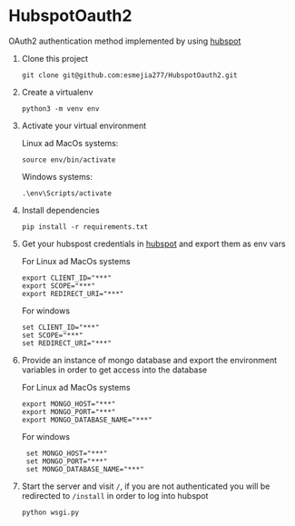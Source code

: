 # HubspotOauth2

OAuth2 authentication method implemented by using [hubspot](hhttps://www.hubspot.com/) 

1. Clone this project

    `git clone git@github.com:esmejia277/HubspotOauth2.git`

2. Create a virtualenv

   `python3 -m venv env`

3. Activate your virtual environment

   Linux ad MacOs systems:

   `source env/bin/activate`

   Windows systems: 
    
   `.\env\Scripts/activate`

4. Install dependencies

   `pip install -r requirements.txt`

5. Get your hubspost credentials in [hubspot](hhttps://www.hubspot.com/) and export them as env vars
    
    For Linux ad MacOs systems
    ```
    export CLIENT_ID="***"
    export SCOPE="***"
    export REDIRECT_URI="***"
    ```

    For windows
    ```
    set CLIENT_ID="***"
    set SCOPE="***"
    set REDIRECT_URI="***"
    ```

6. Provide an instance of mongo database and export the environment variables in order to get access into the database
    
    For Linux ad MacOs systems
    ```
    export MONGO_HOST="***"
    export MONGO_PORT="***"
    export MONGO_DATABASE_NAME="***"
    ```
    For windows
   ```
    set MONGO_HOST="***"
    set MONGO_PORT="***"
    set MONGO_DATABASE_NAME="***"
    ```

5. Start the server and visit `/`, if you are not authenticated you will be redirected to `/install` in order to log into hubspot

   `python wsgi.py`